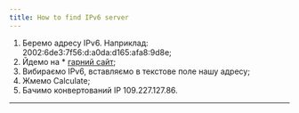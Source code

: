 ```yaml
---
title: How to find IPv6 server
---
```


1. Беремо адресу IPv6. Наприклад: 2002:6de3:7f56:d:a0da:d165:afa8:9d8e;
2. Йдемо на * <a href="http://www.gestioip.net/cgi-bin/subnet_calculator.cgi">гарний сайт</a>;
3. Вибираємо IPv6, вставляємо в текстове поле нашу адресу;
4. Жмемо Calculate;
5. Бачимо конвертований IP 109.227.127.86.

-----